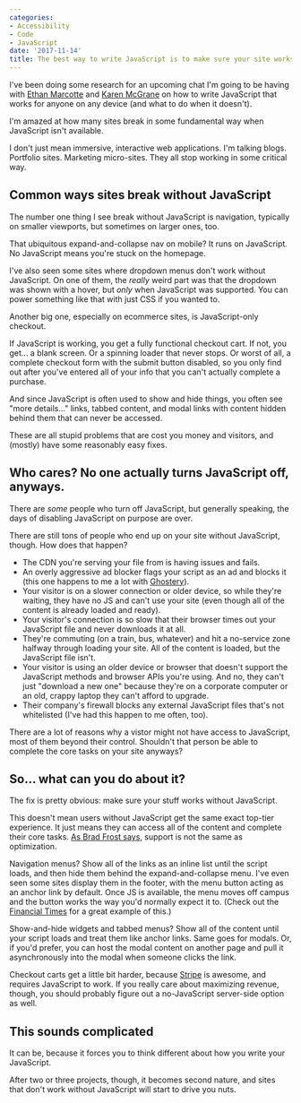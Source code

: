 ```yaml
---
categories:
- Accessibility
- Code
- JavaScript
date: '2017-11-14'
title: The best way to write JavaScript is to make sure your site works without it
---
```


I've been doing some research for an upcoming chat I'm going to be having with [Ethan Marcotte](https://ethanmarcotte.com/) and [Karen McGrane](https://karenmcgrane.com/) on how to write JavaScript that works for anyone on any device (and what to do when it doesn't).

I'm amazed at how many sites break in some fundamental way when JavaScript isn't available.

I don't just mean immersive, interactive web applications. I'm talking blogs. Portfolio sites. Marketing micro-sites. They all stop working in some critical way.

## Common ways sites break without JavaScript

The number one thing I see break without JavaScript is navigation, typically on smaller viewports, but sometimes on larger ones, too.

That ubiquitous expand-and-collapse nav on mobile? It runs on JavaScript. No JavaScript means you're stuck on the homepage.

I've also seen some sites where dropdown menus don't work without JavaScript. On one of them, the *really* weird part was that the dropdown was shown with a hover, but *only* when JavaScript was supported. You can power something like that with just CSS if you wanted to.

Another big one, especially on ecommerce sites, is JavaScript-only checkout.

If JavaScript is working, you get a fully functional checkout cart. If not, you get... a blank screen. Or a spinning loader that never stops. Or worst of all, a complete checkout form with the submit button disabled, so you only find out after you've entered all of your info that you can't actually complete a purchase.

And since JavaScript is often used to show and hide things, you often see "more details..." links, tabbed content, and modal links with content hidden behind them that can never be accessed.

These are all stupid problems that are cost you money and visitors, and (mostly) have some reasonably easy fixes.

## Who cares? No one actually turns JavaScript off, anyways.

There are *some* people who turn off JavaScript, but generally speaking, the days of disabling JavaScript on purpose are over.

There are still tons of people who end up on your site without JavaScript, though. How does that happen?

- The CDN you're serving your file from is having issues and fails.
- An overly aggressive ad blocker flags your script as an ad and blocks it (this one happens to me a lot with [Ghostery](https://www.ghostery.com/)).
- Your visitor is on a slower connection or older device, so while they're waiting, they have no JS and can't use your site (even though all of the content is already loaded and ready).
- Your visitor's connection is so slow that their browser times out your JavaScript file and never downloads it at all.
- They're commuting (on a train, bus, whatever) and hit a no-service zone halfway through loading your site. All of the content is loaded, but the JavaScript file isn't.
- Your visitor is using an older device or browser that doesn't support the JavaScript methods and browser APIs you're using. And no, they can't just "download a new one" because they're on a corporate computer or an old, crappy laptop they can't afford to upgrade.
- Their company's firewall blocks any external JavaScript files that's not whitelisted (I've had this happen to me often, too).

There are a lot of reasons why a vistor might not have access to JavaScript, most of them beyond their control. Shouldn't that person be able to complete the core tasks on your site anyways?

## So... what can you do about it?

The fix is pretty obvious: make sure your stuff works without JavaScript.

This doesn't mean users without JavaScript get the same exact top-tier experience. It just means they can access all of the content and complete their core tasks. [As Brad Frost says](http://bradfrost.com/blog/mobile/support-vs-optimization/), support is not the same as optimization.

Navigation menus? Show all of the links as an inline list until the script loads, and then hide them behind the expand-and-collapse menu. I've even seen some sites display them in the footer, with the menu button acting as an anchor link by default. Once JS is available, the menu moves off campus and the button works the way you'd normally expect it to. (Check out the [Financial Times](https://www.ft.com/) for a great example of this.)

Show-and-hide widgets and tabbed menus? Show all of the content until your script loads and treat them like anchor links. Same goes for modals. Or, if you'd prefer, you can host the modal content on another page and pull it asynchronously into the modal when someone clicks the link.

Checkout carts get a little bit harder, because [Stripe](https://stripe.com/) is awesome, and requires JavaScript to work. If you really care about maximizing revenue, though, you should probably figure out a no-JavaScript server-side option as well.

## This sounds complicated

It can be, because it forces you to think different about how you write your JavaScript.

After two or three projects, though, it becomes second nature, and sites that don't work without JavaScript will start to drive you nuts.